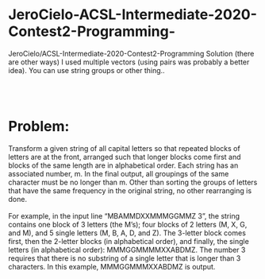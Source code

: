 # JeroCielo-ACSL-Intermediate-2020-Contest2-Programming-
JeroCielo/ACSL-Intermediate-2020-Contest2-Programming Solution (there are other ways)
I used multiple vectors (using pairs was probably a better idea).
You can use string groups or other thing..

<br><br/>
# Problem:
Transform a given string of all capital letters so that repeated blocks of letters are at the front, arranged such that longer blocks come first and blocks of the same length are in alphabetical order. Each string has an associated number, m. In the final output, all groupings of the same character must be no longer than m. Other than sorting the groups of letters that have the same frequency in the original string, no other rearranging is done.
<br><br/>
For example, in the input line “MBAMMDXXMMMGGMMZ 3”, the string contains one block of 3 letters (the M’s); four blocks of 2 letters (M, X, G, and M), and 5 single letters (M, B, A, D, and Z). The 3-letter block comes first, then the 2-letter blocks (in alphabetical order), and finally, the single letters (in alphabetical order): MMMGGMMMMXXABDMZ. The number 3 requires that there is no substring of a single letter that is longer than 3 characters. In this example, MMMGGMMMXXABDMZ is output.
